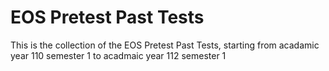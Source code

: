 # EOS Pretest Past Tests
This is the collection of the EOS Pretest Past Tests, starting from acadamic year 110 semester 1 to acadmaic year 112 semester 1
